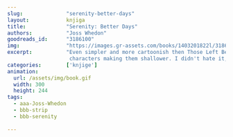 ```yaml
---
slug:              "serenity-better-days"
layout:            knjiga
title:             "Serenity: Better Days"
authors:           "Joss Whedon"
goodreads_id:      "3186100"
img:               "https://images.gr-assets.com/books/1403201822l/3186100.jpg"
excerpt:           "Even simpler and more cartoonish then Those Left Behind, it proceeds in exaggerating character traits of the main 
                    characters making them shallower. I didn't hate it, it's just not as good as the tv series..."
categories:        ['knjige']
animation:
  url: /assets/img/book.gif
  width: 300
  height: 244
tags:
  - aaa-Joss-Whedon
  - bbb-strip
  - bbb-serenity
  
---
```


